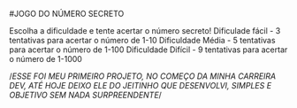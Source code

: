 #JOGO DO NÚMERO SECRETO

Escolha a dificuldade e tente acertar o número secreto! 
Dificulade fácil - 3 tentativas para acertar o número de 1-10
Dificuldade Média - 5 tentativas para acertar o número de 1-100
Dificuldade Difícil - 9 tentativas para acertar o número de 1-1000

/*ESSE FOI MEU PRIMEIRO PROJETO, NO COMEÇO DA MINHA CARREIRA DEV, 
ATÉ HOJE DEIXO ELE DO JEITINHO QUE DESENVOLVI, SIMPLES E OBJETIVO SEM NADA SURPREENDENTE*/

